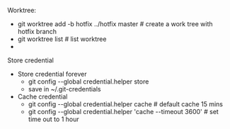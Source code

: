 
Worktree:

* git worktree add -b hotfix ../hotfix master # create a work tree with hotfix branch
* git worktree list # list worktree
* 

Store credential
* Store credential forever
  * git config --global credential.helper store
  * save in ~/.git-credentials
* Cache credential
  * git config --global credential.helper cache # default cache 15 mins
  * git config --global credential.helper 'cache --timeout 3600' # set time out to 1 hour